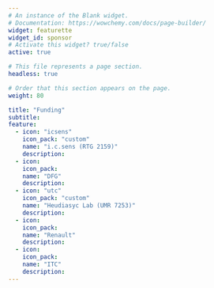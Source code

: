 ```yaml
---
# An instance of the Blank widget.
# Documentation: https://wowchemy.com/docs/page-builder/
widget: featurette
widget_id: sponsor
# Activate this widget? true/false
active: true

# This file represents a page section.
headless: true

# Order that this section appears on the page.
weight: 80

title: "Funding"
subtitle: 
feature:
  - icon: "icsens"
    icon_pack: "custom"
    name: "i.c.sens (RTG 2159)"
    description: 
  - icon:
    icon_pack:
    name: "DFG"
    description:
  - icon: "utc"
    icon_pack: "custom"
    name: "Heudiasyc Lab (UMR 7253)"
    description:
  - icon:
    icon_pack:
    name: "Renault"
    description:
  - icon:
    icon_pack:
    name: "ITC"
    description:
---
```


